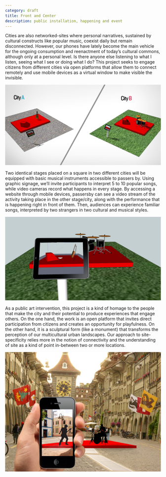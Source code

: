 ```yaml
---
category: draft
title: Front and Center
description: public installation, happening and event
---
```

Cities are also networked-sites where personal narratives, sustained by cultural constructs like popular music, coexist daily but remain disconnected. However, our phones have lately become the main vehicle for the ongoing consumption and reenactment of today’s cultural commons, although only at a personal level. Is there anyone else listening to what I listen, seeing what I see or doing what I do? This project seeks to engage citizens from different cities via open platforms that allow them to connect remotely and use mobile devices as a virtual window to make visible the invisible.

![](/assets/projects/front-and-center/FaC01_General-view.jpg)

Two identical stages placed on a square in two different cities will be equipped with basic musical instruments accessible to passers by. Using graphic signage, we’ll invite participants to interpret 5 to 10 popular songs, while video cameras record what happens in every stage. By accessing a website through mobile devices, passersby can see a video stream of the activity taking place in the other stage/city, along with the performance that is happening right in front of them. Then, audiences can experience familiar songs, interpreted by two strangers in two cultural and musical styles.

![](/assets/projects/front-and-center/FaC00_idea.jpg)

As a public art intervention, this project is a kind of homage to the people that make the city and their potential to produce experiences that engage others. On the one hand, the work is an open platform that invites direct participation from citizens and creates an opportunity for playfulness. On the other hand, it is a sculptural form (like a monument) that transforms the perception of our multicultural urban landscapes. Our approach to site-specificity relies more in the notion of connectivity and the understanding of site as a kind of point in-between two or more locations.

![](/assets/projects/front-and-center/FaC02_Participatory.jpg)

